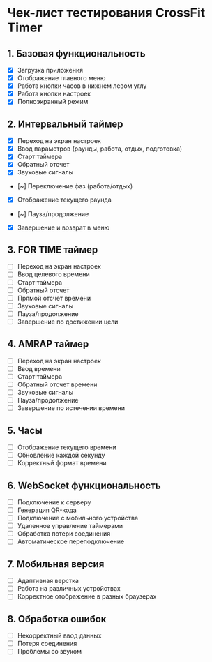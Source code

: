 # Чек-лист тестирования CrossFit Timer

## 1. Базовая функциональность
- [x] Загрузка приложения
- [x] Отображение главного меню
- [x] Работа кнопки часов в нижнем левом углу
- [x] Работа кнопки настроек
- [x] Полноэкранный режим

## 2. Интервальный таймер
- [x] Переход на экран настроек
- [x] Ввод параметров (раунды, работа, отдых, подготовка)
- [x] Старт таймера
- [x] Обратный отсчет
- [x] Звуковые сигналы
- [~] Переключение фаз (работа/отдых)
- [x] Отображение текущего раунда
- [~] Пауза/продолжение
- [x] Завершение и возврат в меню

## 3. FOR TIME таймер
- [ ] Переход на экран настроек
- [ ] Ввод целевого времени
- [ ] Старт таймера
- [ ] Обратный отсчет
- [ ] Прямой отсчет времени
- [ ] Звуковые сигналы
- [ ] Пауза/продолжение
- [ ] Завершение по достижении цели

## 4. AMRAP таймер
- [ ] Переход на экран настроек
- [ ] Ввод времени
- [ ] Старт таймера
- [ ] Обратный отсчет времени
- [ ] Звуковые сигналы
- [ ] Пауза/продолжение
- [ ] Завершение по истечении времени

## 5. Часы
- [ ] Отображение текущего времени
- [ ] Обновление каждой секунду
- [ ] Корректный формат времени

## 6. WebSocket функциональность
- [ ] Подключение к серверу
- [ ] Генерация QR-кода
- [ ] Подключение с мобильного устройства
- [ ] Удаленное управление таймерами
- [ ] Обработка потери соединения
- [ ] Автоматическое переподключение

## 7. Мобильная версия
- [ ] Адаптивная верстка
- [ ] Работа на различных устройствах
- [ ] Корректное отображение в разных браузерах

## 8. Обработка ошибок
- [ ] Некорректный ввод данных
- [ ] Потеря соединения
- [ ] Проблемы со звуком 